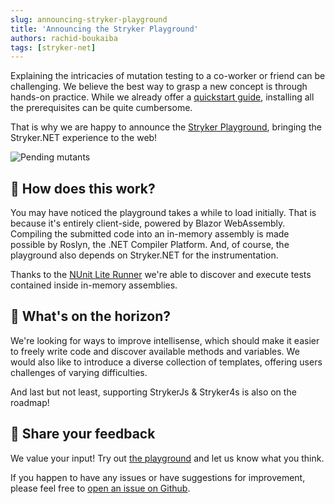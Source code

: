 ```yaml
---
slug: announcing-stryker-playground
title: 'Announcing the Stryker Playground'
authors: rachid-boukaiba
tags: [stryker-net]
---
```


Explaining the intricacies of mutation testing to a co-worker or friend can be challenging.
We believe the best way to grasp a new concept is through hands-on practice.
While we already offer a [quickstart guide](/docs/General/example/), installing all the prerequisites can be quite cumbersome.

That is why we are happy to announce the [Stryker Playground](https://stryker-mutator.io/stryker-playground/), bringing the Stryker.NET experience to the web!

<!-- truncate -->

![Pending mutants](/images/blogs/playground.png)

## 🤔 How does this work?

You may have noticed the playground takes a while to load initially.
That is because it's entirely client-side, powered by Blazor WebAssembly.
Compiling the submitted code into an in-memory assembly is made possible by Roslyn, the .NET Compiler Platform.
And, of course, the playground also depends on Stryker.NET for the instrumentation.

Thanks to the [NUnit Lite Runner](https://docs.nunit.org/articles/nunit/running-tests/NUnitLite-Runner.html) we're able to discover and execute tests contained inside in-memory assemblies.

## 🔮 What's on the horizon?

We're looking for ways to improve intellisense, which should make it easier to freely write code and discover available methods and variables.
We would also like to introduce a diverse collection of templates, offering users challenges of varying difficulties.

And last but not least, supporting StrykerJs & Stryker4s is also on the roadmap!

## 📣 Share your feedback

We value your input! Try out [the playground](https://stryker-mutator.io/stryker-playground/) and let us know what you think.

If you happen to have any issues or have suggestions for improvement, please feel free to [open an issue on Github](https://github.com/stryker-mutator/stryker-playground/issues).
